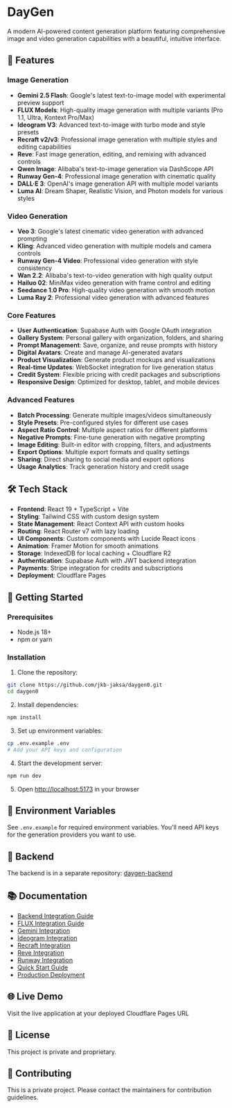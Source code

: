# DayGen

A modern AI-powered content generation platform featuring comprehensive image and video generation capabilities with a beautiful, intuitive interface.

## 🚀 Features

### Image Generation
- **Gemini 2.5 Flash**: Google's latest text-to-image model with experimental preview support
- **FLUX Models**: High-quality image generation with multiple variants (Pro 1.1, Ultra, Kontext Pro/Max)
- **Ideogram V3**: Advanced text-to-image with turbo mode and style presets
- **Recraft v2/v3**: Professional image generation with multiple styles and editing capabilities
- **Reve**: Fast image generation, editing, and remixing with advanced controls
- **Qwen Image**: Alibaba's text-to-image generation via DashScope API
- **Runway Gen-4**: Professional image generation with cinematic quality
- **DALL·E 3**: OpenAI's image generation API with multiple model variants
- **Luma AI**: Dream Shaper, Realistic Vision, and Photon models for various styles

### Video Generation
- **Veo 3**: Google's latest cinematic video generation with advanced prompting
- **Kling**: Advanced video generation with multiple models and camera controls
- **Runway Gen-4 Video**: Professional video generation with style consistency
- **Wan 2.2**: Alibaba's text-to-video generation with high quality output
- **Hailuo 02**: MiniMax video generation with frame control and editing
- **Seedance 1.0 Pro**: High-quality video generation with smooth motion
- **Luma Ray 2**: Professional video generation with advanced features

### Core Features
- **User Authentication**: Supabase Auth with Google OAuth integration
- **Gallery System**: Personal gallery with organization, folders, and sharing
- **Prompt Management**: Save, organize, and reuse prompts with history
- **Digital Avatars**: Create and manage AI-generated avatars
- **Product Visualization**: Generate product mockups and visualizations
- **Real-time Updates**: WebSocket integration for live generation status
- **Credit System**: Flexible pricing with credit packages and subscriptions
- **Responsive Design**: Optimized for desktop, tablet, and mobile devices

### Advanced Features
- **Batch Processing**: Generate multiple images/videos simultaneously
- **Style Presets**: Pre-configured styles for different use cases
- **Aspect Ratio Control**: Multiple aspect ratios for different platforms
- **Negative Prompts**: Fine-tune generation with negative prompting
- **Image Editing**: Built-in editor with cropping, filters, and adjustments
- **Export Options**: Multiple export formats and quality settings
- **Sharing**: Direct sharing to social media and export options
- **Usage Analytics**: Track generation history and credit usage

## 🛠️ Tech Stack

- **Frontend**: React 19 + TypeScript + Vite
- **Styling**: Tailwind CSS with custom design system
- **State Management**: React Context API with custom hooks
- **Routing**: React Router v7 with lazy loading
- **UI Components**: Custom components with Lucide React icons
- **Animation**: Framer Motion for smooth animations
- **Storage**: IndexedDB for local caching + Cloudflare R2
- **Authentication**: Supabase Auth with JWT backend integration
- **Payments**: Stripe integration for credits and subscriptions
- **Deployment**: Cloudflare Pages

## 🚀 Getting Started

### Prerequisites
- Node.js 18+
- npm or yarn

### Installation

1. Clone the repository:
```bash
git clone https://github.com/jkb-jaksa/daygen0.git
cd daygen0
```

2. Install dependencies:
```bash
npm install
```

3. Set up environment variables:
```bash
cp .env.example .env
# Add your API keys and configuration
```

4. Start the development server:
```bash
npm run dev
```

5. Open [http://localhost:5173](http://localhost:5173) in your browser

## 📝 Environment Variables

See `.env.example` for required environment variables. You'll need API keys for the generation providers you want to use.

## 🔗 Backend

The backend is in a separate repository: [daygen-backend](https://github.com/skrrrt-and-boom/daygen-backend)

## 📚 Documentation

- [Backend Integration Guide](./BACKEND_INTEGRATION.md)
- [FLUX Integration Guide](./FLUX_INTEGRATION_GUIDE.md)
- [Gemini Integration](./GEMINI_INTEGRATION.md)
- [Ideogram Integration](./IDEOGRAM_INTEGRATION.md)
- [Recraft Integration](./RECRAFT_INTEGRATION.md)
- [Reve Integration](./REVE_INTEGRATION.md)
- [Runway Integration](./RUNWAY_INTEGRATION.md)
- [Quick Start Guide](./QUICK_START.md)
- [Production Deployment](./PRODUCTION_DEPLOYMENT.md)

## 🌐 Live Demo

Visit the live application at your deployed Cloudflare Pages URL

## 📄 License

This project is private and proprietary.

## 🤝 Contributing

This is a private project. Please contact the maintainers for contribution guidelines.
